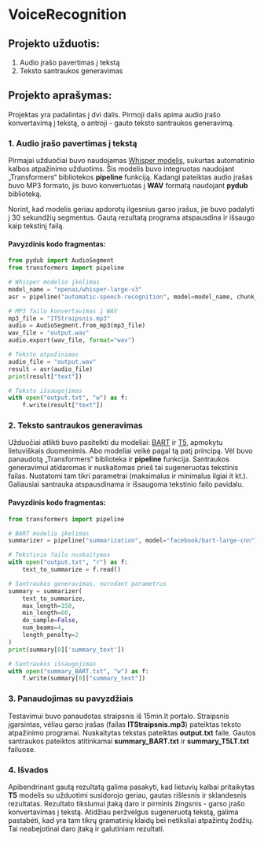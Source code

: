 # VoiceRecognition

## Projekto užduotis:
1. Audio įrašo pavertimas į tekstą
2. Teksto santraukos generavimas

## Projekto aprašymas:
Projektas yra padalintas į dvi dalis. Pirmoji dalis apima audio įrašo konvertavimą į tekstą, o antroji - gauto teksto santraukos generavimą. 

### 1. Audio įrašo pavertimas į tekstą

Pirmajai užduočiai buvo naudojamas [Whisper modelis](https://huggingface.co/openai/whisper-large-v3), sukurtas automatinio kalbos atpažinimo užduotims. Šis modelis buvo integruotas naudojant „Transformers“ bibliotekos **pipeline** funkciją. Kadangi pateiktas audio įrašas buvo MP3 formato, jis buvo konvertuotas į **WAV** formatą naudojant **pydub** biblioteką. 

Norint, kad modelis geriau apdorotų ilgesnius garso įrašus, jie buvo padalyti į 30 sekundžių segmentus. Gautą rezultatą programa atspausdina ir išsaugo kaip tekstinį failą.

#### Pavyzdinis kodo fragmentas:
```python
from pydub import AudioSegment
from transformers import pipeline

# Whisper modelio įkėlimas
model_name = "openai/whisper-large-v3"
asr = pipeline("automatic-speech-recognition", model=model_name, chunk_length_s=30)

# MP3 failo konvertavimas į WAV
mp3_file = "ITStraipsnis.mp3"
audio = AudioSegment.from_mp3(mp3_file)
wav_file = "output.wav"
audio.export(wav_file, format="wav")

# Teksto atpažinimas
audio_file = "output.wav"
result = asr(audio_file)
print(result["text"])

# Teksto išsaugojimas
with open("output.txt", "w") as f:
    f.write(result["text"])
```

### 2. Teksto santraukos generavimas

Užduočiai atlikti buvo pasitelkti du modeliai: [BART](https://huggingface.co/facebook/bart-large-cnn) ir [T5](https://huggingface.co/LukasStankevicius/t5-base-lithuanian-news-summaries-175), apmokytu lietuviškais duomenimis. Abo modeliai veikė pagal tą patį principą. Vėl buvo panaudotą „Transformers“ biblioteka ir **pipeline** funkcija. Santraukos generavimui atidaromas ir nuskaitomas prieš tai sugeneruotas tekstinis failas. Nustatomi tam tikri parametrai (maksimalus ir minimalus ilgiai it kt.). Galiausiai santrauka atspausdinama ir išsaugoma tekstinio failo pavidalu. 

#### Pavyzdinis kodo fragmentas:
```python
from transformers import pipeline

# BART modelio įkelimas
summarizer = pipeline("summarization", model="facebook/bart-large-cnn")

# Tekstinio failo nuskaitymas
with open("output.txt", "r") as f:
    text_to_summarize = f.read()

# Santraukos generavimas, nurodant parametrus
summary = summarizer(
    text_to_summarize,
    max_length=150,
    min_length=60,
    do_sample=False,
    num_beams=4,
    length_penalty=2
)
print(summary[0]['summary_text'])

# Santraukos išsaugojimas
with open("summary_BART.txt", "w") as f:
    f.write(summary[0]["summary_text"])
```

### 3. Panaudojimas su pavyzdžiais
Testavimui buvo panaudotas straipsnis iš 15min.lt portalo. Straipsnis įgarsintas, vėliau garso įrašas (failas **ITStraipsnis.mp3**) pateiktas teksto atpažinimo programai. Nuskaitytas tekstas pateiktas **output.txt** faile. Gautos santraukos pateiktos atitinkamai **summary_BART.txt** ir **summary_T5LT.txt** failuose.


### 4. Išvados
Apibendrinant gautą rezultatą galima pasakyti, kad lietuvių kalbai pritaikytas **T5** modelis su užduotimi susidorojo geriau, gautas rišlesnis ir sklandesnis rezultatas. Rezultato tikslumui įtaką daro ir pirminis žingsnis - garso įrašo konvertavimas į tekstą. Atidžiau peržvelgus sugeneruotą tekstą, galima pastabėti, kad yra tam tikrų gramatinių klaidų bei netiksliai atpažintų žodžių. Tai neabejotinai daro įtaką ir galutiniam rezultati.
